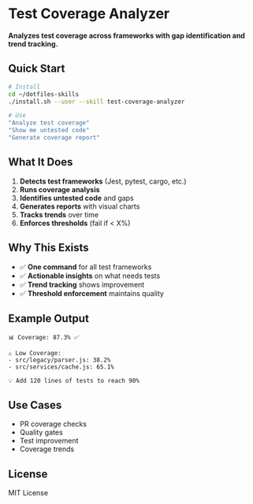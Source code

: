 # Test Coverage Analyzer

**Analyzes test coverage across frameworks with gap identification and trend tracking.**

## Quick Start

```bash
# Install
cd ~/dotfiles-skills
./install.sh --user --skill test-coverage-analyzer

# Use
"Analyze test coverage"
"Show me untested code"
"Generate coverage report"
```

## What It Does

1. **Detects test frameworks** (Jest, pytest, cargo, etc.)
2. **Runs coverage analysis**
3. **Identifies untested code** and gaps
4. **Generates reports** with visual charts
5. **Tracks trends** over time
6. **Enforces thresholds** (fail if < X%)

## Why This Exists

- ✅ **One command** for all test frameworks
- ✅ **Actionable insights** on what needs tests
- ✅ **Trend tracking** shows improvement
- ✅ **Threshold enforcement** maintains quality

## Example Output

```
📊 Coverage: 87.3% ✅

⚠️ Low Coverage:
- src/legacy/parser.js: 38.2%
- src/services/cache.js: 65.1%

💡 Add 120 lines of tests to reach 90%
```

## Use Cases

- PR coverage checks
- Quality gates
- Test improvement
- Coverage trends

## License

MIT License
